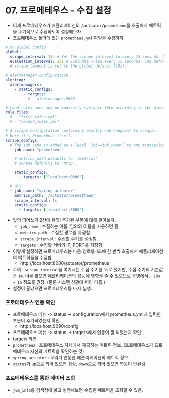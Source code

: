 # 07. 프로메테우스 - 수집 설정
- 이제 프로메테우스가 애플리케이션의 `/actuator/prometheus`를 호출해서 메트릭을 주기적으로 수집하도록 설정해보자.
- 프로메테우스 폴더에 있는 `prometheus.yml` 파일을 수정하자.
```yaml
# my global config
global:
  scrape_interval: 15s # Set the scrape interval to every 15 seconds. Default is every 1 minute.
  evaluation_interval: 15s # Evaluate rules every 15 seconds. The default is every 1 minute.
  # scrape_timeout is set to the global default (10s).

# Alertmanager configuration
alerting:
  alertmanagers:
    - static_configs:
        - targets:
          # - alertmanager:9093

# Load rules once and periodically evaluate them according to the global 'evaluation_interval'.
rule_files:
  # - "first_rules.yml"
  # - "second_rules.yml"

# A scrape configuration containing exactly one endpoint to scrape:
# Here it's Prometheus itself.
scrape_configs:
  # The job name is added as a label `job=<job_name>` to any timeseries scraped from this config.
  - job_name: "prometheus"

    # metrics_path defaults to '/metrics'
    # scheme defaults to 'http'.

    static_configs:
      - targets: ["localhost:9090"]

  # 추가
  - job_name: "spring-actuator"
    metrics_path: '/actuator/prometheus'
    scrape_interval: 1s
    static_configs:
      - targets: ['localhost:8080']
```
- 앞의 띄어쓰기 2칸에 유의! 추가된 부분에 대해 알아보자.
  - `job_name` : 수집하는 이름. 임의의 이름을 사용하면 됨.
  - `metrics_path` : 수집할 경로를 지정함.
  - `scrape_interval` : 수집할 주기를 설정함.
  - `targets` : 수집할 서버의 IP, PORT를 지정함.
- 이렇게 설정하면 프로메테우스는 다음 경로를 1초에 한 번씩 호출해서 애플리케이션의 메트릭들을 수집함.
  - http://localhost:8080/actuator/prometheus
- 주의 : `scrape_interval`을 여기서는 수집 주기를 `1s`로 했지만, 수집 주기의 기본값은 `1m`. 너무 짧으면 애플리케이션의 성능에 영향을 줄 수 있으므로
운영에서는 `10s ~ 1m` 정도를 권장. (물론 시스템 상황에 따라 다름.)
- 설정이 끝났으면 프로메테우스를 다시 실행.

### 프로메테우스 연동 확인
- 프로메테우스 메뉴 -> status -> configuration에서 prometheus.yml에 입력한 부분이 추가되었는지 확인.
  - http://localhost:9090/config
- 프로메테우스 메뉴 -> status -> targets에서 연동이 잘 되었는지 확인
- targets 화면
- `prometheus` : 프로메테우스 자체에서 제공하는 메트릭 정보. (프로메테우스가 프로메테우스 자신의 메트릭을 확인하는 것)
- `spring-actuator` : 우리가 연동한 애플리케이션의 메트릭 정보.
- `status`가 `up`으로 되어 있으면 정상, `down`으로 되어 있으면 연동이 안된것.

### 프로메테우스를 통한 데이터 조회
- `jvm_info`를 검색창에 넣고 실행해보면 수집한 메트릭을 조회할 수 있음.
